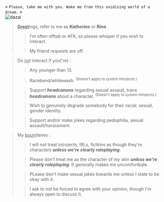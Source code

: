  «  `Please, take me with you. Wake me from this oxidising world of a dream.`  » <br/>
![ dazai](https://github.com/user-attachments/assets/f3952fa5-7242-474a-9444-557a37c0fa95) </br>
> <ins>**Greet**</ins>ings, refer to me as ***Katherine*** or ***Rina*** . </br>
> >  I'm often offtab or AFK, so please whisper if you wish to interact. </br>
>
> > My friend requests are off.

> Do <ins>no</ins>t interact if you('re) : </br>
> > Any younger than 13. </br>
> 
> > Racebend/whitewash. <sup> (Doesn't apply to *system introjects*.) </sup>
> 
> > Support ***headcanons*** regarding sexual assault, trans ***headcanons*** about a character. <sup> (Doesn't apply to *system introjects*.) </sup> </br>
>
> > Wish to genuinely degrade somebody for their racial. sexual, gender identity.
>
> > Support and/or make jokes regarding pedophilia, sexual assault/harassment.

> My <ins>boun</ins>daries : </br>
> > I will not treat introjects, IRLs, fictkins as though they're characters ***unless we're clearly roleplaying***.
> 
> > Please don't treat me as the character of my skin ***unless we're clearly roleplaying***. It generally makes me uncomfortbale.
>
> > PLease don't make sexual jokes towards me unless I state to be okay with it.
> 
> > I ask to not be forced to agree with your opinion, though I'm always open to discuss it. 
